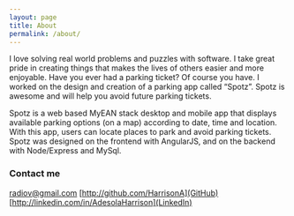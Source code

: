 ```yaml
---
layout: page
title: About
permalink: /about/
---
```


I love solving real world problems and puzzles with software. I take great pride in creating things that makes the lives of others easier and more enjoyable.  Have you ever had a parking ticket? Of course you have. I worked on the design and creation of a parking app called “Spotz”.  Spotz is awesome and will help you avoid future parking tickets.

Spotz is a web based MyEAN stack desktop and mobile app that displays available parking options (on a map) according to date, time and location. With this app, users can locate places to park and avoid parking tickets. Spotz was designed on the frontend with AngularJS, and on the backend with Node/Express and MySql.


### Contact me

[radiov@gmail.com](mailto:radiov@gmail.com)
[http://github.com/HarrisonA](GitHub)
[http://linkedin.com/in/AdesolaHarrison](LinkedIn)

